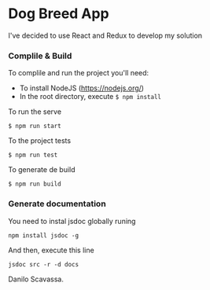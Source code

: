 # Dog Breed App

I've decided to use React and Redux to develop my solution

### Complile & Build

To complile and run the project you'll need:

 - To install NodeJS (https://nodejs.org/)
 - In the root directory, execute ``$ npm install``

To run the serve

``$ npm run start``

To the project tests

``$ npm run test``

To generate de build

``$ npm run build``

### Generate documentation

You need to instal jsdoc globally runing

``npm install jsdoc -g``

And then, execute this line

``jsdoc src -r -d docs``



Danilo Scavassa.
